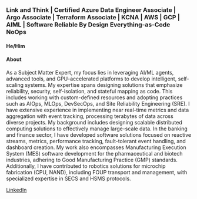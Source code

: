 
### Link and Think | Certified Azure Data Engineer Associate | Argo Associate | Terraform Associate | KCNA | AWS | GCP | AIML | Software Reliable By Design Everything-as-Code NoOps

#### He/Him

#### About

As a Subject Matter Expert, my focus lies in leveraging AI/ML agents, advanced tools, and GPU-accelerated platforms to develop intelligent, self-scaling systems. My expertise spans designing solutions that emphasize reliability, security, self-isolation, and stateful mapping as code. This includes working with custom-defined resources and adopting practices such as AIOps, MLOps, DevSecOps, and Site Reliability Engineering (SRE). I have extensive experience in implementing near real-time metrics and data aggregation with event tracking, processing terabytes of data across diverse projects. My background includes designing scalable distributed computing solutions to effectively manage large-scale data. In the banking and finance sector, I have developed software solutions focused on reactive streams, metrics, performance tracking, fault-tolerant event handling, and dashboard creation. My work also encompasses Manufacturing Execution System (MES) software development for the pharmaceutical and biotech industries, adhering to Good Manufacturing Practice (GMP) standards. Additionally, I have contributed to robotics solutions for microchip fabrication (CPU, NAND), including FOUP transport and management, with specialized expertise in SECS and HSMS protocols.

[LinkedIn](https://www.linkedin.com/in/thedoytsujin/)
